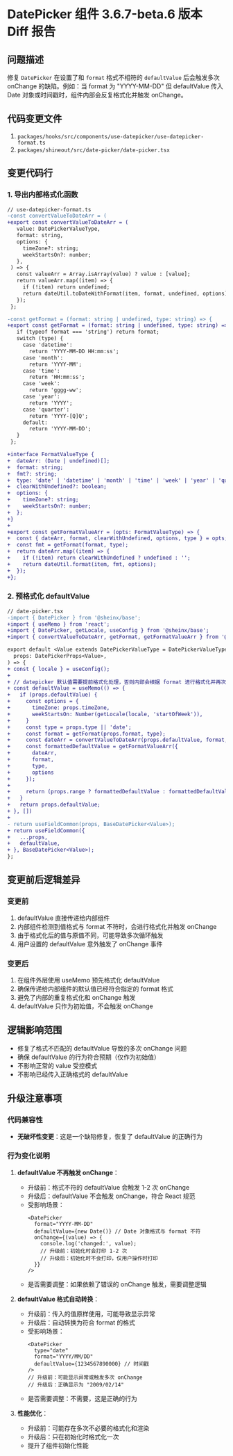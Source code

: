 # DatePicker 组件 3.6.7-beta.6 版本 Diff 报告

## 问题描述

修复 `DatePicker` 在设置了和 `format` 格式不相符的 `defaultValue` 后会触发多次 onChange 的缺陷。例如：当 format 为 "YYYY-MM-DD" 但 defaultValue 传入 Date 对象或时间戳时，组件内部会反复格式化并触发 onChange。

## 代码变更文件

1. `packages/hooks/src/components/use-datepicker/use-datepicker-format.ts`
2. `packages/shineout/src/date-picker/date-picker.tsx`

## 变更代码行

### 1. 导出内部格式化函数
```diff
// use-datepicker-format.ts
-const convertValueToDateArr = (
+export const convertValueToDateArr = (
   value: DatePickerValueType,
   format: string,
   options: {
     timeZone?: string;
     weekStartsOn?: number;
   },
 ) => {
   const valueArr = Array.isArray(value) ? value : [value];
   return valueArr.map((item) => {
     if (!item) return undefined;
     return dateUtil.toDateWithFormat(item, format, undefined, options);
   });
 };

-const getFormat = (format: string | undefined, type: string) => {
+export const getFormat = (format: string | undefined, type: string) => {
   if (typeof format === 'string') return format;
   switch (type) {
     case 'datetime':
       return 'YYYY-MM-DD HH:mm:ss';
     case 'month':
       return 'YYYY-MM';
     case 'time':
       return 'HH:mm:ss';
     case 'week':
       return 'gggg-ww';
     case 'year':
       return 'YYYY';
     case 'quarter':
       return 'YYYY-[Q]Q';
     default:
       return 'YYYY-MM-DD';
   }
 };

+interface FormatValueType {
+  dateArr: (Date | undefined)[];
+  format: string;
+  fmt?: string;
+  type: 'date' | 'datetime' | 'month' | 'time' | 'week' | 'year' | 'quarter';
+  clearWithUndefined?: boolean;
+  options: {
+    timeZone?: string;
+    weekStartsOn?: number;
+  };
+}
+
+export const getFormatValueArr = (opts: FormatValueType) => {
+  const { dateArr, format, clearWithUndefined, options, type } = opts;
+  const fmt = getFormat(format, type);
+  return dateArr.map((item) => {
+    if (!item) return clearWithUndefined ? undefined : '';
+    return dateUtil.format(item, fmt, options);
+  });
+};
```

### 2. 预格式化 defaultValue
```diff
// date-picker.tsx
-import { DatePicker } from '@sheinx/base';
+import { useMemo } from 'react';
+import { DatePicker, getLocale, useConfig } from '@sheinx/base';
+import { convertValueToDateArr, getFormat, getFormatValueArr } from '@sheinx/hooks'

export default <Value extends DatePickerValueType = DatePickerValueType>(
  props: DatePickerProps<Value>,
) => {
+ const { locale } = useConfig();
+
+ // datepicker 默认值需要提前格式化处理，否则内部会根据 format 进行格式化并再次触发 onChange
+ const defaultValue = useMemo(() => {
+   if (props.defaultValue) {
+     const options = {
+       timeZone: props.timeZone,
+       weekStartsOn: Number(getLocale(locale, 'startOfWeek')),
+     }
+     const type = props.type || 'date';
+     const format = getFormat(props.format, type);
+     const dateArr = convertValueToDateArr(props.defaultValue, format, options);
+     const formattedDefaultValue = getFormatValueArr({
+       dateArr,
+       format,
+       type,
+       options
+     });
+
+     return (props.range ? formattedDefaultValue : formattedDefaultValue[0]) as Value;
+   }
+   return props.defaultValue;
+ }, [])
+
- return useFieldCommon(props, BaseDatePicker<Value>);
+ return useFieldCommon({
+   ...props,
+   defaultValue,
+ }, BaseDatePicker<Value>);
};
```

## 变更前后逻辑差异

### 变更前
1. defaultValue 直接传递给内部组件
2. 内部组件检测到值格式与 format 不符时，会进行格式化并触发 onChange
3. 由于格式化后的值与原值不同，可能导致多次循环触发
4. 用户设置的 defaultValue 意外触发了 onChange 事件

### 变更后
1. 在组件外层使用 useMemo 预先格式化 defaultValue
2. 确保传递给内部组件的默认值已经符合指定的 format 格式
3. 避免了内部的重复格式化和 onChange 触发
4. defaultValue 只作为初始值，不会触发 onChange

## 逻辑影响范围
- 修复了格式不匹配的 defaultValue 导致的多次 onChange 问题
- 确保 defaultValue 的行为符合预期（仅作为初始值）
- 不影响正常的 value 受控模式
- 不影响已经传入正确格式的 defaultValue

## 升级注意事项

### 代码兼容性
- **无破坏性变更**：这是一个缺陷修复，恢复了 defaultValue 的正确行为

### 行为变化说明

1. **defaultValue 不再触发 onChange**：
   - 升级前：格式不符的 defaultValue 会触发 1-2 次 onChange
   - 升级后：defaultValue 不会触发 onChange，符合 React 规范
   - 受影响场景：
     ```tsx
     <DatePicker
       format="YYYY-MM-DD"
       defaultValue={new Date()} // Date 对象格式与 format 不符
       onChange={(value) => {
         console.log('changed:', value);
         // 升级前：初始化时会打印 1-2 次
         // 升级后：初始化时不会打印，仅用户操作时打印
       }}
     />
     ```
   - 是否需要调整：如果依赖了错误的 onChange 触发，需要调整逻辑

2. **defaultValue 格式自动转换**：
   - 升级前：传入的值原样使用，可能导致显示异常
   - 升级后：自动转换为符合 format 的格式
   - 受影响场景：
     ```tsx
     <DatePicker
       type="date"
       format="YYYY/MM/DD"
       defaultValue={1234567890000} // 时间戳
     />
     // 升级前：可能显示异常或触发多次 onChange
     // 升级后：正确显示为 "2009/02/14"
     ```
   - 是否需要调整：不需要，这是正确的行为

3. **性能优化**：
   - 升级前：可能存在多次不必要的格式化和渲染
   - 升级后：只在初始化时格式化一次
   - 提升了组件初始化性能